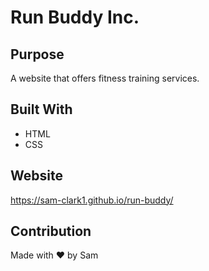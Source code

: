 # Run Buddy Inc.

## Purpose
A website that offers fitness training services.

## Built With
* HTML
* CSS

## Website
https://sam-clark1.github.io/run-buddy/

## Contribution
Made with ❤️ by Sam
